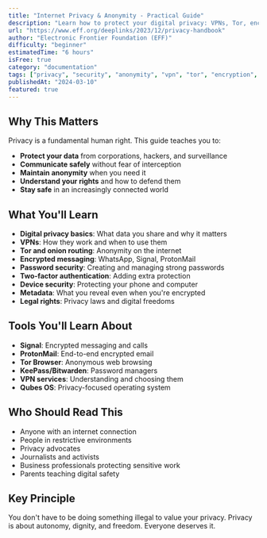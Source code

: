 ```yaml
---
title: "Internet Privacy & Anonymity - Practical Guide"
description: "Learn how to protect your digital privacy: VPNs, Tor, encrypted messaging, password management, and digital safety practices. Essential knowledge for anyone who values freedom, security, and autonomy online."
url: "https://www.eff.org/deeplinks/2023/12/privacy-handbook"
author: "Electronic Frontier Foundation (EFF)"
difficulty: "beginner"
estimatedTime: "6 hours"
isFree: true
category: "documentation"
tags: ["privacy", "security", "anonymity", "vpn", "tor", "encryption", "digital-freedom"]
publishedAt: "2024-03-10"
featured: true
---
```


## Why This Matters

Privacy is a fundamental human right. This guide teaches you to:
- **Protect your data** from corporations, hackers, and surveillance
- **Communicate safely** without fear of interception
- **Maintain anonymity** when you need it
- **Understand your rights** and how to defend them
- **Stay safe** in an increasingly connected world

## What You'll Learn

- **Digital privacy basics**: What data you share and why it matters
- **VPNs**: How they work and when to use them
- **Tor and onion routing**: Anonymity on the internet
- **Encrypted messaging**: WhatsApp, Signal, ProtonMail
- **Password security**: Creating and managing strong passwords
- **Two-factor authentication**: Adding extra protection
- **Device security**: Protecting your phone and computer
- **Metadata**: What you reveal even when you're encrypted
- **Legal rights**: Privacy laws and digital freedoms

## Tools You'll Learn About

- **Signal**: Encrypted messaging and calls
- **ProtonMail**: End-to-end encrypted email
- **Tor Browser**: Anonymous web browsing
- **KeePass/Bitwarden**: Password managers
- **VPN services**: Understanding and choosing them
- **Qubes OS**: Privacy-focused operating system

## Who Should Read This

- Anyone with an internet connection
- People in restrictive environments
- Privacy advocates
- Journalists and activists
- Business professionals protecting sensitive work
- Parents teaching digital safety

## Key Principle

You don't have to be doing something illegal to value your privacy. Privacy is about autonomy, dignity, and freedom. Everyone deserves it.
